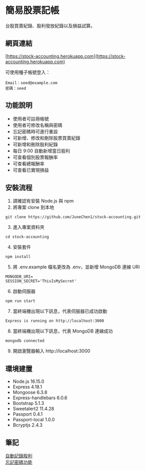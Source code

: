 # 簡易股票記帳
台股買賣紀錄、股利發放紀錄以及損益試算。
## 網頁連結
[https://stock-accounting.herokuapp.com](https://stock-accounting.herokuapp.com)  
  
可使用種子帳號登入：
```
Email：seed@example.com
密碼：seed
```
## 功能說明
+ 使用者可註冊帳號
+ 使用者可修改名稱與密碼
+ 忘記密碼時可進行重設
+ 可新增、修改和刪除股票買賣紀錄
+ 可新增和刪除股利紀錄
+ 每日 9:00 自動新增當日股利
+ 可查看個別股票報酬率
+ 可查看總報酬率
+ 可查看已實現損益
## 安裝流程
1. 請確認有安裝 Node.js 與 npm
2. 將專案 clone 到本地
```
git clone https://github.com/JuneChen1/stock-accounting.git
```
3. 進入專案資料夾
```
cd stock-accounting
```
4. 安裝套件
```
npm install
```
5. 將 .env.example 檔名更改為 .env，並新增 MongoDB 連線 URI
```
MONGODB_URI=
SESSION_SECRET='ThisIsMySecret'
```
6. 啟動伺服器
```
npm run start
```
7. 當終端機出現以下訊息，代表伺服器已成功啟動
```
Express is running on http://localhost:3000
```
8. 當終端機出現以下訊息，代表 MongoDB 連線成功
```
mongodb connected
```
9. 開啟瀏覽器輸入 http://localhost:3000
## 環境建置
+ Node.js 16.15.0
+ Express 4.18.1
+ Mongoose 6.3.8
+ Express-handlebars 6.0.6
+ Bootstrap 5.1.3
+ Sweetalert2 11.4.28
+ Passport 0.4.1
+ Passport-local 1.0.0
+ Bcryptjs 2.4.3
## 筆記
[自動記錄股利](https://medium.com/@juneee/%E4%BD%BF%E7%94%A8-node-schedule-%E8%87%AA%E5%8B%95%E8%A8%98%E9%8C%84%E8%82%A1%E5%88%A9-468af2943032)  
[忘記密碼功能](https://medium.com/@juneee/%E4%BD%BF%E7%94%A8-node-js-%E5%AF%A6%E4%BD%9C%E5%BF%98%E8%A8%98%E5%AF%86%E7%A2%BC%E5%8A%9F%E8%83%BD-84b9fb8b1cb7)
